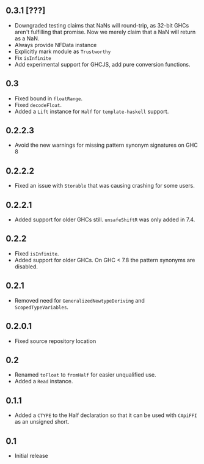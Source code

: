 0.3.1 [???]
-----
* Downgraded testing claims that NaNs will round-trip, as 32-bit GHCs aren't fulfilling that promise.
  Now we merely claim that a NaN will return as a NaN.
* Always provide NFData instance
* Explicitly mark module as `Trustworthy`
* Fix `isInfinite`
* Add experimental support for GHCJS, add pure conversion functions.

0.3
---
* Fixed bound in `floatRange`.
* Fixed `decodeFloat`.
* Added a `Lift` instance for `Half` for `template-haskell` support.

0.2.2.3
-------
* Avoid the new warnings for missing pattern synonym signatures on GHC 8

0.2.2.2
-------
* Fixed an issue with `Storable` that was causing crashing for some users.

0.2.2.1
-------
* Added support for older GHCs still. `unsafeShiftR` was only added in 7.4.

0.2.2
-----
* Fixed `isInfinite`.
* Added support for older GHCs. On GHC < 7.8 the pattern synonyms are disabled.

0.2.1
-----
* Removed need for `GeneralizedNewtypeDeriving` and `ScopedTypeVariables`.

0.2.0.1
-------
* Fixed source repository location

0.2
---
* Renamed `toFloat` to `fromHalf` for easier unqualified use.
* Added a `Read` instance.

0.1.1
-----
* Added a `CTYPE` to the Half declaration so that it can be used with `CApiFFI` as an unsigned short.

0.1
---
* Initial release

